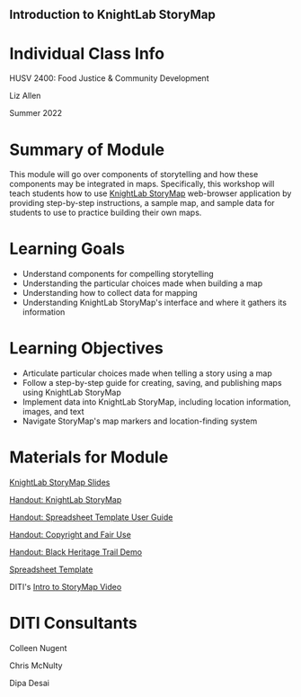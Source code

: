 <h2>Introduction to KnightLab StoryMap</h2>

<h1>Individual Class Info</h1>

HUSV 2400: Food Justice & Community Development

Liz Allen

Summer 2022

<h1>Summary of Module</h1>

This module will go over components of storytelling and how these components may be integrated in maps. Specifically, this workshop will teach students how to use [KnightLab StoryMap](https://storymap.knightlab.com/) web-browser application by providing step-by-step instructions, a sample map, and sample data for students to use to practice building their own maps.

<h1>Learning Goals</h1>

* Understand components for compelling storytelling
* Understanding the particular choices made when building a map
* Understanding how to collect data for mapping
* Understanding KnightLab StoryMap's interface and where it gathers its information

<h1>Learning Objectives</h1>

* Articulate particular choices made when telling a story using a map
* Follow a step-by-step guide for creating, saving, and publishing maps using KnightLab StoryMap
* Implement data into KnightLab StoryMap, including location information, images, and text
* Navigate StoryMap's map markers and location-finding system

<h1>Materials for Module</h1>

[KnightLab StoryMap Slides](https://github.com/NULabNortheastern/digitalassignmentshowcase/blob/master/mapping/su22-allen-husv2400-storymap/Intro-to-StoryMap.pdf)

[Handout: KnightLab StoryMap](https://github.com/NULabNortheastern/digitalassignmentshowcase/blob/master/mapping/su22-allen-husv2400-storymap/Handout_Storymap-Spreadsheet-Template.pdf)

[Handout: Spreadsheet Template User Guide](https://github.com/NULabNortheastern/digitalassignmentshowcase/blob/master/mapping/su22-allen-husv2400-storymap/Handout%20Storymap.pdf)

[Handout: Copyright and Fair Use](https://github.com/NULabNortheastern/digitalassignmentshowcase/blob/master/mapping/su22-allen-husv2400-storymap/Copyright-fair-use-handout.pdf)

[Handout: Black Heritage Trail Demo](https://github.com/NULabNortheastern/digitalassignmentshowcase/blob/master/mapping/su22-allen-husv2400-storymap/Black%20Heritage%20Trail%20Demo%20Handout.pdf)

[Spreadsheet Template](https://docs.google.com/spreadsheets/d/1IIGtxKKhjFVPRMK7mr6MiX3FE6fDH-QYekYvNPwthG8/edit#gid=0)

DITI's [Intro to StoryMap Video](https://youtu.be/X33ud7RYZFg)

<h1>DITI Consultants</h1>

Colleen Nugent

Chris McNulty

Dipa Desai
